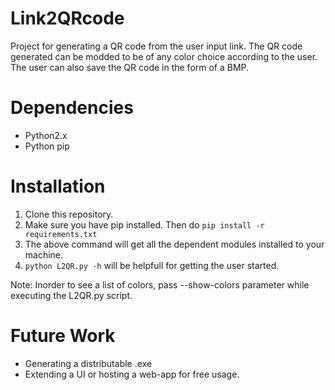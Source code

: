 # Link2QRcode
Project for generating a QR code from the user input link.
The QR code generated can be modded to be of any color choice according to the user.
The user can also save the QR code in the form of a BMP.

# Dependencies
- Python2.x
- Python pip

# Installation
1. Clone this repository.
2. Make sure you have pip installed. Then do `pip install -r requirements.txt`
3. The above command will get all the dependent modules installed to your machine.
4. `python L2QR.py -h` will be helpfull for getting the user started.

Note: Inorder to see a list of colors, pass --show-colors parameter while executing the L2QR.py script.

# Future Work
- Generating a distributable .exe
- Extending a UI or hosting a web-app for free usage.


